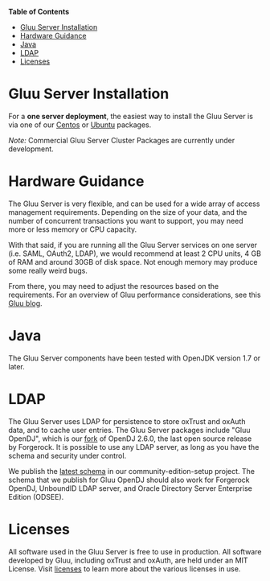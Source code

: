 **Table of Contents** 

- [Gluu Server Installation](#gluu-server-installation) 
- [Hardware Guidance](#hardware-guidance) 
- [Java](#java) 
- [LDAP](#ldap) 
- [Licenses](#licenses) 

# Gluu Server Installation

For a **one server deployment**, the easiest way to install the Gluu Server is via one of our [Centos](./centos.md) or [Ubuntu](./ubuntu.md) packages.

*Note:* Commercial Gluu Server Cluster Packages are currently under development. 

# Hardware Guidance

The Gluu Server is very flexible, and can be used for a wide array of access management requirements. Depending on the size of your data, and the number of concurrent transactions you want to support, you may need more or less memory or CPU capacity. 

With that said, if you are running all the Gluu Server services on one server (i.e. SAML, OAuth2, LDAP), we would recommend at least 2 CPU units, 4 GB of RAM and around 30GB of disk space. Not enough memory may produce some really weird bugs. 

From there, you may need to adjust the resources based on the requirements.  For an overview of Gluu performance considerations, see this [Gluu blog](http://www.gluu.co/so-fast).  

# Java
The Gluu Server components have been tested with OpenJDK version 1.7 or later.

# LDAP

The Gluu Server uses LDAP for persistence to store oxTrust and oxAuth data, and to cache user entries.  The Gluu Server packages include "Gluu OpenDJ", which is our [fork](https://github.com/GluuFederation/gluu-opendj) of OpenDJ 2.6.0, the last open source release by Forgerock.  It is possible to use any LDAP server, as long as you have the schema and security under control. 

We publish the [latest schema](https://github.com/GluuFederation/community-edition-setup/tree/master/static) in our community-edition-setup project. The schema that we publish for Gluu OpenDJ should also work for Forgerock OpenDJ, UnboundID LDAP server, and Oracle Directory Server Enterprise Edition (ODSEE). 

# Licenses

All software used in the Gluu Server is free to use in production. All software developed by Gluu, including oxTrust and oxAuth, are held under an MIT License. Visit [licenses](../../admin-guide/introduction/index.md#licenses) to learn more about the various licenses in use. 

